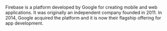Firebase is a platform developed by Google for creating mobile and web applications. It was originally an independent company founded in 2011. In 2014, Google acquired the platform and it is now their flagship offering for app development. 
